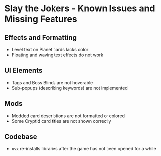 # Slay the Jokers - Known Issues and Missing Features

## Effects and Formatting

- Level text on Planet cards lacks color
- Floating and waving text effects do not work

## UI Elements

- Tags and Boss Blinds are not hoverable
- Sub-popups (describing keywords) are not implemented

## Mods

- Modded card descriptions are not formatted or colored
- Some Cryptid card titles are not shown correctly

## Codebase

- `uvx` re-installs libraries after the game has not been opened for a while
